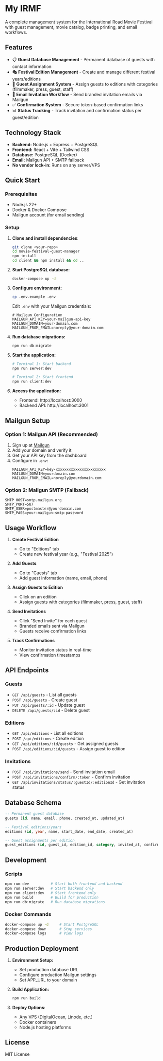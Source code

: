# My IRMF

A complete management system for the International Road Movie Festival with guest management, movie catalog, badge printing, and email workflows.

## Features

- 📋 **Guest Database Management** - Permanent database of guests with contact information
- 🎭 **Festival Edition Management** - Create and manage different festival years/editions
- 👥 **Guest Assignment System** - Assign guests to editions with categories (filmmaker, press, guest, staff)
- 📧 **Email Invitation Workflow** - Send branded invitation emails via Mailgun
- ✅ **Confirmation System** - Secure token-based confirmation links
- 📊 **Status Tracking** - Track invitation and confirmation status per guest/edition

## Technology Stack

- **Backend:** Node.js + Express + PostgreSQL
- **Frontend:** React + Vite + Tailwind CSS  
- **Database:** PostgreSQL (Docker)
- **Email:** Mailgun API + SMTP fallback
- **No vendor lock-in:** Runs on any server/VPS

## Quick Start

### Prerequisites
- Node.js 22+
- Docker & Docker Compose
- Mailgun account (for email sending)

### Setup

1. **Clone and install dependencies:**
   ```bash
   git clone <your-repo>
   cd movie-festival-guest-manager
   npm install
   cd client && npm install && cd ..
   ```

2. **Start PostgreSQL database:**
   ```bash
   docker-compose up -d
   ```

3. **Configure environment:**
   ```bash
   cp .env.example .env
   ```
   
   Edit `.env` with your Mailgun credentials:
   ```env
   # Mailgun Configuration
   MAILGUN_API_KEY=your-mailgun-api-key
   MAILGUN_DOMAIN=your-domain.com
   MAILGUN_FROM_EMAIL=noreply@your-domain.com
   ```

4. **Run database migrations:**
   ```bash
   npm run db:migrate
   ```

5. **Start the application:**
   ```bash
   # Terminal 1: Start backend
   npm run server:dev
   
   # Terminal 2: Start frontend  
   npm run client:dev
   ```

6. **Access the application:**
   - Frontend: http://localhost:3000
   - Backend API: http://localhost:3001

## Mailgun Setup

### Option 1: Mailgun API (Recommended)

1. Sign up at [Mailgun](https://mailgun.com)
2. Add your domain and verify it
3. Get your API key from the dashboard
4. Configure in `.env`:
   ```env
   MAILGUN_API_KEY=key-xxxxxxxxxxxxxxxxxxxxxxx
   MAILGUN_DOMAIN=yourdomain.com
   MAILGUN_FROM_EMAIL=noreply@yourdomain.com
   ```

### Option 2: Mailgun SMTP (Fallback)

```env
SMTP_HOST=smtp.mailgun.org
SMTP_PORT=587
SMTP_USER=postmaster@yourdomain.com
SMTP_PASS=your-mailgun-smtp-password
```

## Usage Workflow

1. **Create Festival Edition**
   - Go to "Editions" tab
   - Create new festival year (e.g., "Festival 2025")

2. **Add Guests**
   - Go to "Guests" tab  
   - Add guest information (name, email, phone)

3. **Assign Guests to Edition**
   - Click on an edition
   - Assign guests with categories (filmmaker, press, guest, staff)

4. **Send Invitations**
   - Click "Send Invite" for each guest
   - Branded emails sent via Mailgun
   - Guests receive confirmation links

5. **Track Confirmations**
   - Monitor invitation status in real-time
   - View confirmation timestamps

## API Endpoints

### Guests
- `GET /api/guests` - List all guests
- `POST /api/guests` - Create guest
- `PUT /api/guests/:id` - Update guest
- `DELETE /api/guests/:id` - Delete guest

### Editions  
- `GET /api/editions` - List all editions
- `POST /api/editions` - Create edition
- `GET /api/editions/:id/guests` - Get assigned guests
- `POST /api/editions/:id/guests` - Assign guest to edition

### Invitations
- `POST /api/invitations/send` - Send invitation email
- `POST /api/invitations/confirm/:token` - Confirm invitation
- `GET /api/invitations/status/:guestId/:editionId` - Get invitation status

## Database Schema

```sql
-- Permanent guest database
guests (id, name, email, phone, created_at, updated_at)

-- Festival editions/years
editions (id, year, name, start_date, end_date, created_at)

-- Guest assignments per edition
guest_editions (id, guest_id, edition_id, category, invited_at, confirmed_at, confirmation_token)
```

## Development

### Scripts
```bash
npm run dev          # Start both frontend and backend
npm run server:dev   # Start backend only
npm run client:dev   # Start frontend only
npm run build        # Build for production
npm run db:migrate   # Run database migrations
```

### Docker Commands
```bash
docker-compose up -d     # Start PostgreSQL
docker-compose down      # Stop services
docker-compose logs      # View logs
```

## Production Deployment

1. **Environment Setup:**
   - Set production database URL
   - Configure production Mailgun settings
   - Set APP_URL to your domain

2. **Build Application:**
   ```bash
   npm run build
   ```

3. **Deploy Options:**
   - Any VPS (DigitalOcean, Linode, etc.)
   - Docker containers
   - Node.js hosting platforms

## License

MIT License